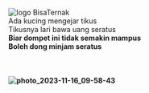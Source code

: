 ![logo BisaTernak](https://github.com/BayuKartawan/bisaTernak/assets/95634926/9226f506-2bbf-4d1f-9a68-ae73bb8e827f)
<br>
Ada kucing mengejar tikus<br>
Tikusnya lari bawa uang seratus<br>
<b>Biar dompet ini tidak semakin mampus</b><br>
<b>Boleh dong minjam seratus<b><br>
<br><br><br>
![photo_2023-11-16_09-58-43](https://github.com/BayuKartawan/bisaTernak/assets/95634926/8411bd0d-c262-45ec-9025-44a4c09850f5)



